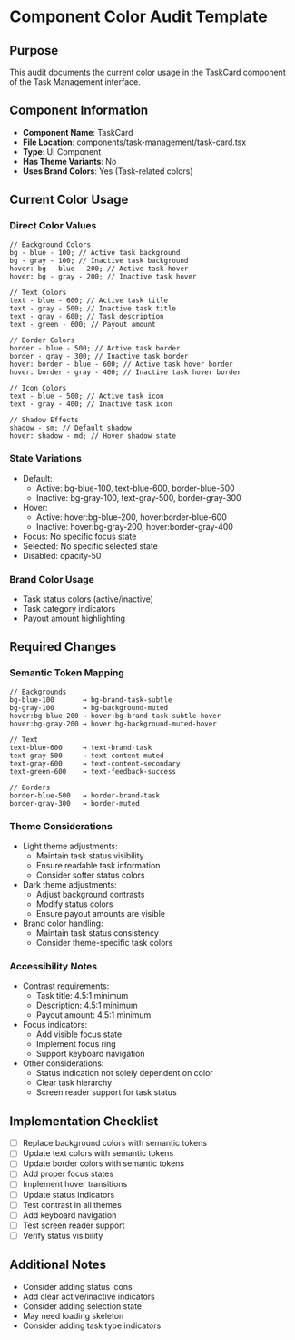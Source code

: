 # Component Color Audit Template

## Purpose

This audit documents the current color usage in the TaskCard component of the Task Management interface.

## Component Information

- **Component Name**: TaskCard
- **File Location**: components/task-management/task-card.tsx
- **Type**: UI Component
- **Has Theme Variants**: No
- **Uses Brand Colors**: Yes (Task-related colors)

## Current Color Usage

### Direct Color Values

```tsx
// Background Colors
bg - blue - 100; // Active task background
bg - gray - 100; // Inactive task background
hover: bg - blue - 200; // Active task hover
hover: bg - gray - 200; // Inactive task hover

// Text Colors
text - blue - 600; // Active task title
text - gray - 500; // Inactive task title
text - gray - 600; // Task description
text - green - 600; // Payout amount

// Border Colors
border - blue - 500; // Active task border
border - gray - 300; // Inactive task border
hover: border - blue - 600; // Active task hover border
hover: border - gray - 400; // Inactive task hover border

// Icon Colors
text - blue - 500; // Active task icon
text - gray - 400; // Inactive task icon

// Shadow Effects
shadow - sm; // Default shadow
hover: shadow - md; // Hover shadow state
```

### State Variations

- Default:
  - Active: bg-blue-100, text-blue-600, border-blue-500
  - Inactive: bg-gray-100, text-gray-500, border-gray-300
- Hover:
  - Active: hover:bg-blue-200, hover:border-blue-600
  - Inactive: hover:bg-gray-200, hover:border-gray-400
- Focus: No specific focus state
- Selected: No specific selected state
- Disabled: opacity-50

### Brand Color Usage

- Task status colors (active/inactive)
- Task category indicators
- Payout amount highlighting

## Required Changes

### Semantic Token Mapping

```tsx
// Backgrounds
bg-blue-100       → bg-brand-task-subtle
bg-gray-100       → bg-background-muted
hover:bg-blue-200 → hover:bg-brand-task-subtle-hover
hover:bg-gray-200 → hover:bg-background-muted-hover

// Text
text-blue-600     → text-brand-task
text-gray-500     → text-content-muted
text-gray-600     → text-content-secondary
text-green-600    → text-feedback-success

// Borders
border-blue-500   → border-brand-task
border-gray-300   → border-muted
```

### Theme Considerations

- Light theme adjustments:
  - Maintain task status visibility
  - Ensure readable task information
  - Consider softer status colors
- Dark theme adjustments:
  - Adjust background contrasts
  - Modify status colors
  - Ensure payout amounts are visible
- Brand color handling:
  - Maintain task status consistency
  - Consider theme-specific task colors

### Accessibility Notes

- Contrast requirements:
  - Task title: 4.5:1 minimum
  - Description: 4.5:1 minimum
  - Payout amount: 4.5:1 minimum
- Focus indicators:
  - Add visible focus state
  - Implement focus ring
  - Support keyboard navigation
- Other considerations:
  - Status indication not solely dependent on color
  - Clear task hierarchy
  - Screen reader support for task status

## Implementation Checklist

- [ ] Replace background colors with semantic tokens
- [ ] Update text colors with semantic tokens
- [ ] Update border colors with semantic tokens
- [ ] Add proper focus states
- [ ] Implement hover transitions
- [ ] Update status indicators
- [ ] Test contrast in all themes
- [ ] Add keyboard navigation
- [ ] Test screen reader support
- [ ] Verify status visibility

## Additional Notes

- Consider adding status icons
- Add clear active/inactive indicators
- Consider adding selection state
- May need loading skeleton
- Consider adding task type indicators
